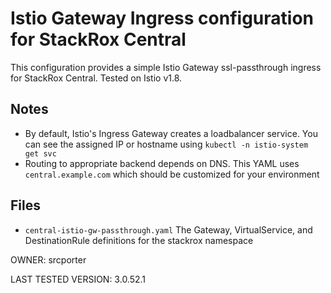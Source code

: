 # Istio Gateway Ingress configuration for StackRox Central

This configuration provides a simple Istio Gateway ssl-passthrough ingress for StackRox Central. Tested on Istio v1.8.

## Notes
* By default, Istio's Ingress Gateway creates a loadbalancer service. You can see the assigned IP or hostname using `kubectl -n istio-system get svc`
* Routing to appropriate backend depends on DNS. This YAML uses `central.example.com` which should be customized for your environment

## Files
* `central-istio-gw-passthrough.yaml` The Gateway, VirtualService, and DestinationRule  definitions for the stackrox namespace

OWNER: srcporter

LAST TESTED VERSION: 3.0.52.1
